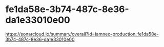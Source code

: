 # fe1da58e-3b74-487c-8e36-da1e33010e00
https://sonarcloud.io/summary/overall?id=iamneo-production_fe1da58e-3b74-487c-8e36-da1e33010e00

